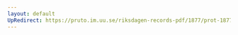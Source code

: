 ```yaml
---
layout: default
UpRedirect: https://pruto.im.uu.se/riksdagen-records-pdf/1877/prot-1877--ak--063/prot-1877--ak--063_002.pdf
---
```

